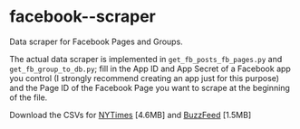 # facebook--scraper
Data scraper for Facebook Pages and Groups.

The actual data scraper is implemented in `get_fb_posts_fb_pages.py` and `get_fb_group_to_db.py`; fill in the App ID and App Secret of a Facebook app you control (I strongly recommend creating an app just for this purpose) and the Page ID of the Facebook Page you want to scrape at the beginning of the file.

Download the CSVs for [NYTimes](https://dl.dropboxusercontent.com/u/2017402/nytimes_facebook_statuses.zip) [4.6MB] and [BuzzFeed](https://dl.dropboxusercontent.com/u/2017402/buzzfeed_facebook_statuses.zip) [1.5MB]